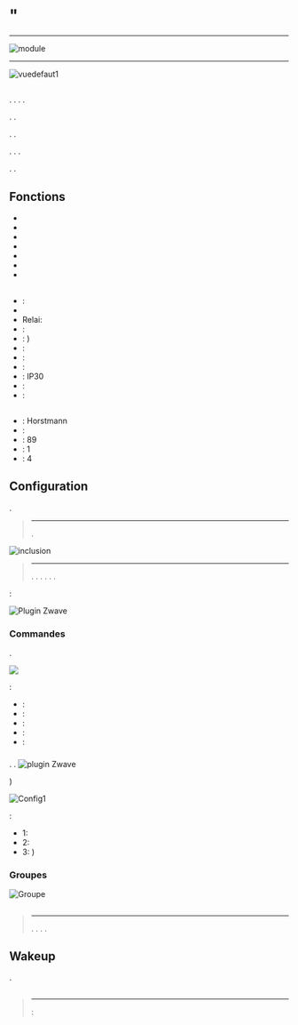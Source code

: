 # "

****

![module](images/secure.srt323/module.jpg)

****

![vuedefaut1](images/secure.srt323/vuedefaut1.jpg)

## 

. . . .

. .

. .

. . .

. .

## Fonctions

-   
-   
-   
-   
-   
-   
-   

## 

-    : 
-   
-   Relai: 
-   : 
-    : )
-    : 
-    : 
-    : 
-    : IP30
-    : 
-    : 

## 

-    : Horstmann
-    : 
-    : 89
-    : 1
-    : 4

## Configuration

 [](https://doc.jeedom.com/de_DE/plugins/automation%20protocol/openzwave/).

> ****
>
> .

![inclusion](images/secure.srt323/inclusion.jpg)

> ****
>
> . . . . . .

 :

![Plugin Zwave](images/secure.srt323/information.jpg)

### Commandes

.

![](images/secure.srt323/commandes.jpg)

 :

-    : 
-    : 
-    : 
-    : 
-    : 

### 

. .
![ plugin Zwave](images/plugin/bouton_configuration.jpg)

)

![Config1](images/secure.srt323/config1.jpg)

 :

-   1: 
-   2: 
-   3: )

### Groupes


![Groupe](images/secure.srt323/groupe.jpg)

## 

### 

> ****
>
> . . . . 

## Wakeup


.

## 

> ****
>
>  : 
